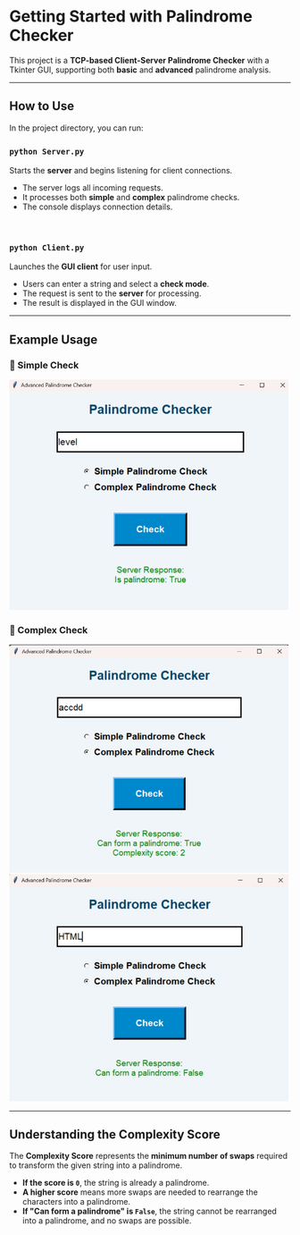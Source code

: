 # Getting Started with Palindrome Checker

This project is a **TCP-based Client-Server Palindrome Checker** with a Tkinter GUI, supporting both **basic** and **advanced** palindrome analysis.

---

## How to Use

In the project directory, you can run:

### `python Server.py`
Starts the **server** and begins listening for client connections.

- The server logs all incoming requests.
- It processes both **simple** and **complex** palindrome checks.
- The console displays connection details.

<br>

### `python Client.py`
Launches the **GUI client** for user input.

- Users can enter a string and select a **check mode**.
- The request is sent to the **server** for processing.
- The result is displayed in the GUI window.

---

## Example Usage

### 📌 Simple Check  
<img src="https://github.com/Ahmed-Jawad-Tahmid/Advanced-Palindrome-Checker/blob/main/Simple_palindrome_check.png?raw=true" alt="Simple Check Screenshot" width="500">


### 📌 Complex Check  
<img src="https://github.com/Ahmed-Jawad-Tahmid/Advanced-Palindrome-Checker/blob/main/Complex_palindrome_check.png?raw=true" alt="Complex Check Screenshot" width="500">

<br>

<img src="https://github.com/Ahmed-Jawad-Tahmid/Advanced-Palindrome-Checker/blob/main/Complex_palindrom_check2.jpg?raw=true" alt="Complex Palindrome Check Score" width="500">

---

## Understanding the Complexity Score

The **Complexity Score** represents the **minimum number of swaps** required to transform the given string into a palindrome.

- **If the score is `0`**, the string is already a palindrome.
- **A higher score** means more swaps are needed to rearrange the characters into a palindrome.
- **If "Can form a palindrome" is `False`**, the string cannot be rearranged into a palindrome, and no swaps are possible.
